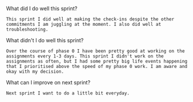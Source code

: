  What did I do well this sprint?
    
    This sprint I did well at making the check-ins despite the other commitments I am juggling at the moment. I also did well at troubleshooting. 

 What didn't I do well this sprint?

    Over the course of phase 0 I have been pretty good at working on the assignments every 1-3 days. This sprint I didn't work on the assignments as often, but I had some pretty big life events happening that I prioritised above the speed of my phase 0 work. I am aware and okay with my decision.

 What can I improve on next sprint?

    Next sprint I want to do a little bit everyday.

    

    

    